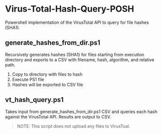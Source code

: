 # Virus-Total-Hash-Query-POSH
Powershell implementation of the VirusTotal API to query for file hashes (SHA1).

## generate_hashes_from_dir.ps1
Recursively generates hashes (SHA1) for files starting from execution directory and exports to a CSV with filename, hash, algorithm, and relative path.
1. Copy to directory with files to hash
2. Execute PS1 file
3. Hashes will be exported to CSV file

## vt_hash_query.ps1
Takes input from generate_hashes_from_dir.ps1 CSV and queries each hash against the VirusTotal API. Results are output to CSV.

> NOTE: This script does not upload any files to VirusToal.
